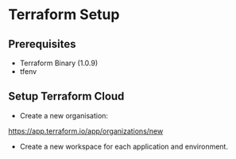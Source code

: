 # Terraform Setup

## Prerequisites

- Terraform Binary (1.0.9)
- tfenv

## Setup Terraform Cloud


- Create a new organisation:

https://app.terraform.io/app/organizations/new

- Create a new workspace for each application and environment.


